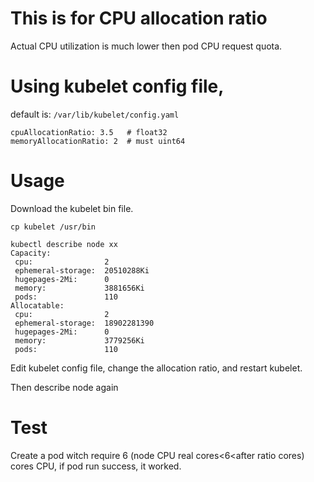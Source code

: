 # This is for CPU allocation ratio
Actual CPU utilization is much lower then pod CPU request quota.

# Using kubelet config file, 
default is: `/var/lib/kubelet/config.yaml`
```
cpuAllocationRatio: 3.5   # float32
memoryAllocationRatio: 2  # must uint64
```

# Usage 
Download the kubelet bin file.

```
cp kubelet /usr/bin
```

```
kubectl describe node xx
Capacity:
 cpu:                2
 ephemeral-storage:  20510288Ki
 hugepages-2Mi:      0
 memory:             3881656Ki
 pods:               110
Allocatable:
 cpu:                2
 ephemeral-storage:  18902281390
 hugepages-2Mi:      0
 memory:             3779256Ki
 pods:               110
```

Edit kubelet config file, change the allocation ratio, and restart kubelet.

Then describe node again

# Test
Create a pod witch require 6 (node CPU real cores<6<after ratio cores) cores CPU, if pod run success, it worked.
